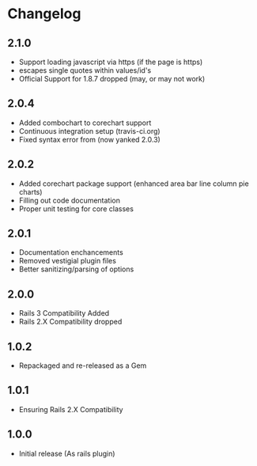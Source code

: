 Changelog
=========

2.1.0
-----

* Support loading javascript via https (if the page is https)
* escapes single quotes within values/id's
* Official Support for 1.8.7 dropped (may, or may not work)

2.0.4
-----

* Added combochart to corechart support
* Continuous integration setup (travis-ci.org)
* Fixed syntax error from (now yanked 2.0.3)

2.0.2
-----

* Added corechart package support (enhanced area bar line column pie charts)
* Filling out code documentation
* Proper unit testing for core classes

2.0.1
-----

* Documentation enchancements
* Removed vestigial plugin files
* Better sanitizing/parsing of options

2.0.0
-----

* Rails 3 Compatibility Added
* Rails 2.X Compatibility dropped

1.0.2
-----

* Repackaged and re-released as a Gem

1.0.1
-----

* Ensuring Rails 2.X Compatibility

1.0.0
-----

* Initial release (As rails plugin)
